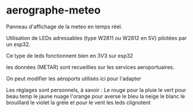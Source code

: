 # aerographe-meteo
Panneau d'affichage de la meteo en temps réel.

Utilisation de LEDs adressables (type W2811 ou W2812 en 5V) pilotées par un esp32.

Ce type de leds fonctionnent bien en 3V3 sur esp32

les données (METAR) sont recueillies sur les services aeroportuaires.

On peut modifier les aéroports utilisés ici pour l'adapter

Les réglages sont personnels, à savoir :
Le rouge pour la pluie
le vert pour beau temp
le jaune nuage
l'orange pour averse
le bleu la neige
le blanc le brouillard
le violet la grèle
et pour le vent les leds clignotent

